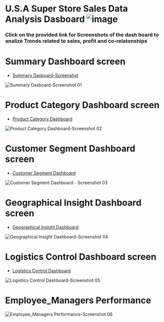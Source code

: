 # U.S.A Super Store Sales Data Analysis Dasboard ![image](https://github.com/RoshniRanaDS/Excel-Dashboard/assets/161755928/22824f74-e0e5-42a1-8c49-15ce7631b3de)

### Click on the provided link for Screenshots of the dash board to analize Trends related to sales, profit and co-relatonships

# Summary Dashboard screen   
* [Summary Dasboard-Screenshot](https://github.com/RoshniRanaDS/Excel-Dashboard/blob/main/Summary%20Dasboard-Screenshot%2001.png)
    
![Summary Dasboard-Screenshot 01](https://github.com/RoshniRanaDS/Excel-Dashboard/assets/161755928/9976cfae-a3c1-456f-8aed-58575f70f5f8)
#
# Product Category Dashboard screen  
* [Product Category Dashboard](https://github.com/RoshniRanaDS/Excel-Dashboard/blob/main/Product%20Category%20Dashboard-Screenshot%2002.png)
    
![Product Category Dashboard-Screenshot 02](https://github.com/RoshniRanaDS/Excel-Dashboard/assets/161755928/26ee9b01-c52a-4835-a000-adf1f740498f)
#
# Customer Segment Dashboard screen  
* [Customer Segment Dashboard](https://github.com/RoshniRanaDS/Excel-Dashboard/blob/main/Customer%20Segment%20Dashboard%20-%20Screenshot%2003.png)
  
![Customer Segment Dashboard - Screenshot 03](https://github.com/RoshniRanaDS/Excel-Dashboard/assets/161755928/82afd1dc-ba22-40f9-8edb-6bd52e5d6ee7)
#
# Geographical Insight Dashboard screen  
* [Geographical Insight Dashboard](https://github.com/RoshniRanaDS/Excel-Dashboard/blob/main/Geographical%20Insight%20Dashboard-Screenshot%2004.png)
  
![Geographical Insight Dashboard-Screenshot 04](https://github.com/RoshniRanaDS/Excel-Dashboard/assets/161755928/c7d4df75-8a72-466e-8109-e7886b150cf5)
#
# Logistics Control Dashboard screen  
* [Logistics Control Dashboard](https://github.com/RoshniRanaDS/Excel-Dashboard/blob/main/Logistics%20Control%20Dashboard-Screenshot%2005.png)
  
![Logistics Control Dashboard-Screenshot 05](https://github.com/RoshniRanaDS/Excel-Dashboard/assets/161755928/058e1f2d-79c6-4cf8-ad27-7af1d3e34897)
# 
# Employee_Managers Performance  

![Employee_Managers Performance-Screenshot 06](https://github.com/RoshniRanaDS/Excel-Dashboard/assets/161755928/ff9699ec-9434-4d22-a8f2-8d563c92f0af)



